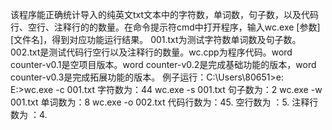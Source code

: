 该程序能正确统计导入的纯英文txt文本中的字符数，单词数，句子数，以及代码行、空行、注释行的的数量。在命令提示符cmd中打开程序，输入wc.exe [参数] [文件名]，得到对应功能运行结果。
001.txt为测试字符数单词数及句子数。002.txt是测试代码行空行以及注释行的数量。wc.cpp为程序代码。word counter-v0.1是空项目版本。word counter-v0.2是完成基础功能的版本，word counter-v0.3是完成拓展功能的版本。
例子运行：C:\Users\80651>e:
         E:\>wc.exe -c 001.txt
         字符数为：44
         wc.exe -s 001.txt
         句子数为：2
         wc.exe -w 001.txt
         单词数为：8
         wc.exe -o 002.txt
         代码行数为：45.
         空行数为 ：5.
         注释行数为 ：4.

